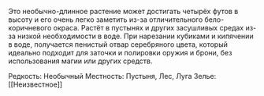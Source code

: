 Это необычно-длинное растение может достигать четырёх футов в высоту и его очень легко заметить из-за отличительного бело-коричневого окраса. Растёт в пустынях и других засушливых средах из-за низкой необходимости в воде. При нарезании кубиками и кипячении в воде, получается пенистый отвар серебряного цвета, который идеально подходит для заточки и полировки оружия и брони, без использования магии или других средств.

Редкость: Необычный 
Местность: Пустыня, Лес, Луга
Зелье:
[[Неизвестное]]